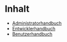 # Inhalt

* [Administratorhandbuch](admin)
* [Entwicklerhandbuch](developer)
* [Benutzerhandbuch](user)
